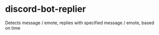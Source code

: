 # discord-bot-replier
Detects message / emote, replies with specified message / emote, based on time
